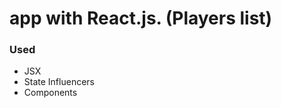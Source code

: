 # app with React.js. (Players list)

<h3>Used</h3>
<ul>
	<li>JSX</li>
	<li>State Influencers</li>
	<li>Components</li>
</ul>

